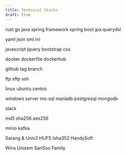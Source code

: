 ```yaml
---
title: Technical Stacks
draft: true
---
```


rust
go
java
spring framework
spring boot
jpa
querydsl
  
yaml
json
xml
ini

javascript
jquery
bootstrap
css

docker
dockerfile
dockerhub

github
tag
branch

ftp
sftp
ssh

linux
ubuntu
centos

windows server
ms-sql
mariadb
postgresql
mongodb

slack

md5
sha256
aes256


minio
kafka



Sarang & Univ2
HUFS
Isha352
HandySoft

Wins
Unisem
SanSoo Family
